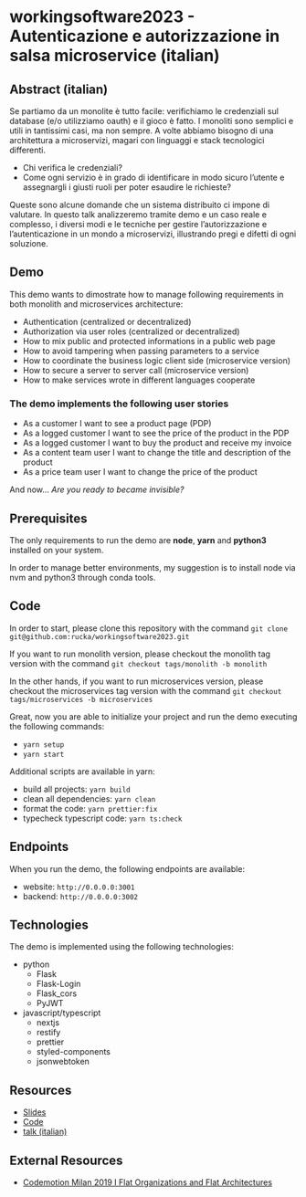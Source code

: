 # workingsoftware2023 - Autenticazione e autorizzazione in salsa microservice (italian)

## Abstract (italian)
Se partiamo da un monolite è tutto facile: verifichiamo le credenziali sul database (e/o utilizziamo oauth) e il gioco è fatto. 
I monoliti sono semplici e utili in tantissimi casi, ma non sempre. 
A volte abbiamo bisogno di una architettura a microservizi, magari con linguaggi e stack tecnologici differenti. 
- Chi verifica le credenziali? 
- Come ogni servizio è in grado di identificare in modo sicuro l’utente e assegnargli i giusti ruoli per poter esaudire le richieste? 

Queste sono alcune domande che un sistema distribuito ci impone di valutare. 
In questo talk analizzeremo tramite demo e un caso reale e complesso, i diversi modi e le tecniche per gestire l’autorizzazione e l’autenticazione in un mondo a microservizi, illustrando pregi e difetti di ogni soluzione.

## Demo
This demo wants to dimostrate how to manage following requirements in both monolith and microservices architecture:
- Authentication (centralized or decentralized)
- Authorization via user roles (centralized or decentralized)
- How to mix public and protected informations in a public web page
- How to avoid tampering when passing parameters to a service
- How to coordinate the business logic client side (microservice version)
- How to secure a server to server call (microservice version)
- How to make services wrote in different languages cooperate

### The demo implements the following user stories
- As a customer I want to see a product page (PDP)
- As a logged customer I want to see the price of the product in the PDP
- As a logged customer I want to buy the product and receive my invoice
- As a content team user I want to change the title and description of the product
- As a price team user I want to change the price of the product

And now... _Are you ready to became invisible?_

## Prerequisites
The only requirements to run the demo are **node**, **yarn** and **python3** installed on your system.

In order to manage better environments, my suggestion is to install node via nvm and python3 through conda tools.  

## Code
In order to start, please clone this repository with the command `git clone git@github.com:rucka/workingsoftware2023.git`

If you want to run monolith version, please checkout the monolith tag version with the command `git checkout tags/monolith -b monolith`

In the other hands, if you want to run microservices version, please checkout the microservices tag version with the command `git checkout tags/microservices -b microservices`

Great, now you are able to initialize your project and run the demo executing the following commands:
- `yarn setup`
- `yarn start`

Additional scripts are available in yarn:
- build all projects: `yarn build`
- clean all dependencies: `yarn clean`
- format the code: `yarn prettier:fix`
- typecheck typescript code: `yarn ts:check`

## Endpoints
When you run the demo, the following endpoints are available:
- website: `http://0.0.0.0:3001`
- backend: `http://0.0.0.0:3002`

## Technologies
The demo is implemented using the following technologies:
- python
  - Flask
  - Flask-Login
  - Flask_cors
  - PyJWT
- javascript/typescript
  - nextjs
  - restify
  - prettier
  - styled-components
  - jsonwebtoken

## Resources
- [Slides](http://gianluca.carucci.org/l/workingsoftware2023/gh/)
- [Code](https://github.com/rucka/workingsoftware2023#Code)
- [talk (italian)](http://gianluca.carucci.org/l/workingsoftware2023/gh/)

## External Resources
- [Codemotion Milan 2019 I Flat Organizations and Flat Architectures](https://www.youtube.com/watch?v=jEP5aMkarhE)
